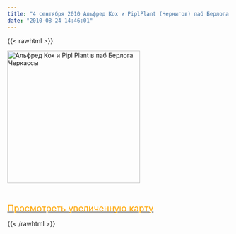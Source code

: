 ```yaml
---
title: "4 сентября 2010 Альфред Кох и PiplPlant (Чернигов) паб Берлога г Черкассы"
date: "2010-08-24 14:46:01"
---
```

{{< rawhtml >}}
<p><img src="http://s60.radikal.ru/i167/1008/0a/36b9401114ef.jpg" border="0" alt="Альфред Кох и Pipl Plant в паб Берлога Черкассы" title="Альфред Кох и Pipl Plant в паб Берлога Черкассы" width="300" /></p>
<p> </p>
<p style="color: blue;"><a href="http://maps.google.com.ua/maps?q=%D1%83%D0%BB.+%D0%93%D1%80%D0%BE%D0%BC%D0%BE%D0%B2%D0%B0+34%2F4+%D0%A7%D0%B5%D1%80%D0%BA%D0%B0%D1%81%D1%81%D1%8B&amp;ie=UTF8&amp;hl=ru&amp;hq=&amp;hnear=%D0%93%D1%80%D0%BE%D0%BC%D0%BE%D0%B2%D0%B0+%D0%B2%D1%83%D0%BB.,+34,+%D0%A7%D0%B5%D1%80%D0%BA%D0%B0%D1%81%D1%81%D1%8B,+%D0%A7%D0%B5%D1%80%D0%BA%D0%B0%D1%81%D1%81%D0%BA%D0%B0%D1%8F+%D0%BE%D0%B1%D0%BB%D0%B0%D1%81%D1%82%D1%8C&amp;ll=49.425673,32.055152&amp;spn=0.018672,0.036392&amp;z=14&amp;source=embed"><span style="color: orange; font-size: 20;">Просмотреть увеличенную карту</span></a></p>

{{< /rawhtml >}}
